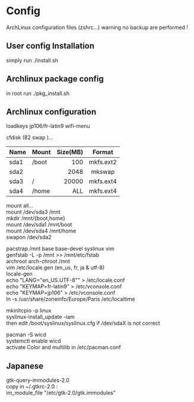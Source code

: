 Config
======

ArchLinux configuration files (zshrc...)
warning no backup are performed !

User config Installation
-------------------------

simply run ./install.sh

Archlinux package config
---------------------

in root run ./pkg_install.sh

Archlinux configuration
-----------------------
loadkeys jp106/fr-latin9
wifi-menu

cfdisk (82 swap )...  

| Name | Mount |Size(MB)| Format     |
| ---- | ----- | -----: | :--------: |
| sda1 | /boot |  100   | mkfs.ext2  |
| sda2 |       | 2048   | mkswap     |
| sda3 | /     | 20000  | mkfs.ext4  |
| sda4 | /home | ALL    | mkfs.ext4  |  

mount all...  
mount /dev/sda3 /mnt  
mkdir /mnt/{boot,home}  
mount /dev/sda1 /mnt/boot  
mount /dev/sda4 /mnt/home  
swapon /dev/sda2  

pacstrap /mnt base base-devel syslinux vim  
genfstab -L -p /mnt >> /mnt/etc/fstab  
archroot arch-chroot /mnt  
vim /etc/locale.gen (en_us, fr, ja & utf-8)  
locale-gen  
echo "LANG=\"en_US.UTF-8\"" > /etc/locale.conf  
echo "KEYMAP=fr-latin9" > /etc/vconsole.conf  
echo "KEYMAP=jp106" > /etc/vconsole.conf  
ln -s /usr/share/zoneinfo/Europe/Paris /etc/localtime  

mkinitcpio -p linux  
syslinux-install_update -iam  
then edit /boot/syslinux/syslinux.cfg if /dev/sdaX is not correct  

pacman -S wicd  
systemctl enable wicd  
activate Color and multilib in /etc/pacman.conf

Japanese
--------

gtk-query-immodules-2.0  
copy in ~/.gtkrc-2.0 :  
  im_module_file "/etc/gtk-2.0/gtk.immodules"
